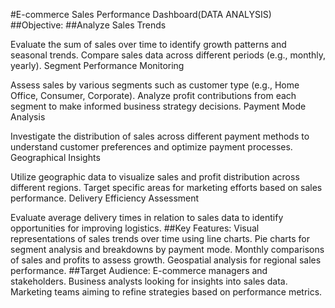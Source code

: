 #E-commerce Sales Performance Dashboard(DATA ANALYSIS)
##Objective:
##Analyze Sales Trends

Evaluate the sum of sales over time to identify growth patterns and seasonal trends.
Compare sales data across different periods (e.g., monthly, yearly).
Segment Performance Monitoring

Assess sales by various segments such as customer type (e.g., Home Office, Consumer, Corporate).
Analyze profit contributions from each segment to make informed business strategy decisions.
Payment Mode Analysis

Investigate the distribution of sales across different payment methods to understand customer preferences and optimize payment processes.
Geographical Insights

Utilize geographic data to visualize sales and profit distribution across different regions.
Target specific areas for marketing efforts based on sales performance.
Delivery Efficiency Assessment

Evaluate average delivery times in relation to sales data to identify opportunities for improving logistics.
##Key Features:
Visual representations of sales trends over time using line charts.
Pie charts for segment analysis and breakdowns by payment mode.
Monthly comparisons of sales and profits to assess growth.
Geospatial analysis for regional sales performance.
##Target Audience:
E-commerce managers and stakeholders.
Business analysts looking for insights into sales data.
Marketing teams aiming to refine strategies based on performance metrics.


